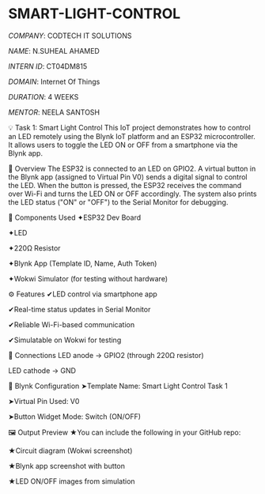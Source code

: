 # SMART-LIGHT-CONTROL

*COMPANY*: CODTECH IT SOLUTIONS

*NAME*: N.SUHEAL AHAMED

*INTERN ID*: CT04DM815

*DOMAIN*: Internet Of Things

*DURATION*: 4 WEEKS

*MENTOR*: NEELA SANTOSH

💡 Task 1: Smart Light Control 
This IoT project demonstrates how to control an LED remotely using the Blynk IoT platform and an ESP32 microcontroller. It allows users to toggle the LED ON or OFF from a smartphone via the Blynk app.

📲 Overview
The ESP32 is connected to an LED on GPIO2. A virtual button in the Blynk app (assigned to Virtual Pin V0) sends a digital signal to control the LED. When the button is pressed, the ESP32 receives the command over Wi-Fi and turns the LED ON or OFF accordingly. The system also prints the LED status ("ON" or "OFF") to the Serial Monitor for debugging.

🧰 Components Used
 ✦ESP32 Dev Board

✦LED

✦220Ω Resistor

✦Blynk App (Template ID, Name, Auth Token)

✦Wokwi Simulator (for testing without hardware)

⚙️ Features
✔LED control via smartphone app

✔Real-time status updates in Serial Monitor

✔Reliable Wi-Fi-based communication

✔Simulatable on Wokwi for testing

🔌 Connections
LED anode → GPIO2 (through 220Ω resistor)

LED cathode → GND

📱 Blynk Configuration
➤Template Name: Smart Light Control Task 1

➤Virtual Pin Used: V0

➤Button Widget Mode: Switch (ON/OFF)

🖼️ Output Preview
★You can include the following in your GitHub repo:

★Circuit diagram (Wokwi screenshot)

★Blynk app screenshot with button

★LED ON/OFF images from simulation
